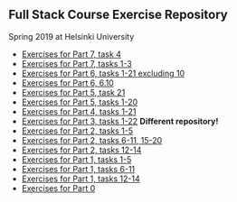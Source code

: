 ## Full Stack Course Exercise Repository
Spring 2019 at Helsinki University

* [Exercises for Part 7, task 4](/part_7_blogfront)
* [Exercises for Part 7, tasks 1-3](/part_7_anecdotes)
* [Exercises for Part 6, tasks 1-21 excluding 10](/part_6_anecdotes/src/)
* [Exercises for Part 6, 6.10](https://github.com/Granigan/fs-course/tree/thunkless_notification/part_6_anecdotes/src)
* [Exercises for Part 5, task 21](/part_5_custom_hooks/src/)
* [Exercises for Part 5, tasks 1-20](/part_5_blogfront/src/)
* [Exercises for Part 4, tasks 1-21](/part_4_blog/)
* [Exercises for Part 3, tasks 1-22](https://github.com/Granigan/fs-part3/) **Different repository!**
* [Exercises for Part 2, tasks 1-5](/part_2_halfstack/src/)
* [Exercises for Part 2, tasks 6-11, 15-20](/part_2_puhelinluettelo/src/)
* [Exercises for Part 2, tasks 12-14 ](/part_2_maat/src/)
* [Exercises for Part 1, tasks 1-5](/part_1_alkeet/src/index.js)
* [Exercises for Part 1, tasks 6-11](/part_1_unicafe/src/index.js)
* [Exercises for Part 1, tasks 12-14](/part_1_anekdootit/src/index.js)
* [Exercises for Part 0](/part_0)

